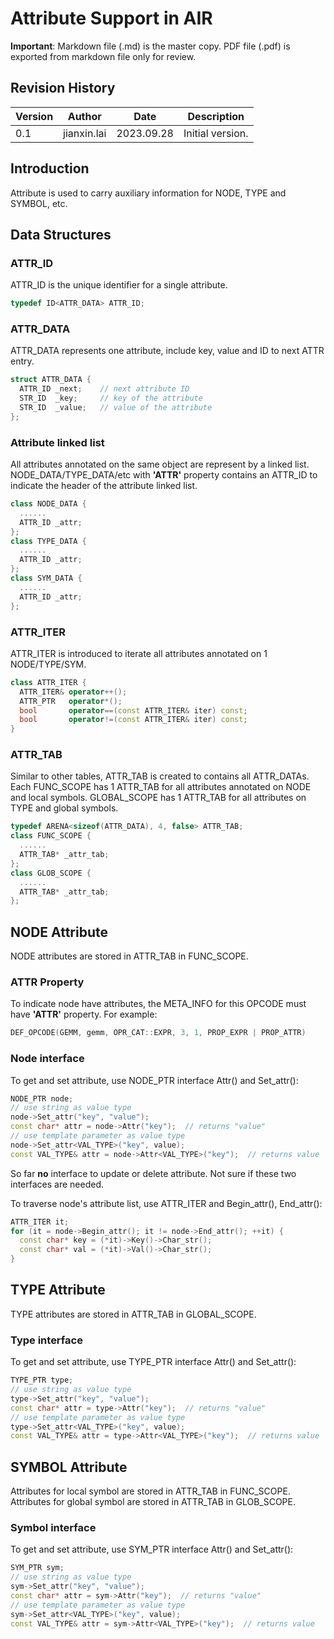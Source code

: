 # Attribute Support in AIR

**Important**: Markdown file (.md) is the master copy. PDF file (.pdf) is exported from markdown file only for review.

## Revision History

|Version|Author     |Date      |Description|
|-------|-----------|----------|-----------|
|0.1    |jianxin.lai|2023.09.28|Initial version.|

## Introduction
Attribute is used to carry auxiliary information for NODE, TYPE and SYMBOL, etc.

## Data Structures
### ATTR_ID
ATTR_ID is the unique identifier for a single attribute.
```c++
typedef ID<ATTR_DATA> ATTR_ID;
```

### ATTR_DATA
ATTR_DATA represents one attribute, include key, value and ID to next ATTR entry.
```c++
struct ATTR_DATA {
  ATTR_ID _next;    // next attribute ID
  STR_ID  _key;     // key of the attribute
  STR_ID  _value;   // value of the attribute
};
```

### Attribute linked list
All attributes annotated on the same object are represent by a linked list. NODE_DATA/TYPE_DATA/etc with __'ATTR'__ property contains an ATTR_ID to indicate the header of the attribute linked list.
```c++
class NODE_DATA {
  ......
  ATTR_ID _attr;
};
class TYPE_DATA {
  ......
  ATTR_ID _attr;
};
class SYM_DATA {
  ......
  ATTR_ID _attr;
};
``` 

### ATTR_ITER
ATTR_ITER is introduced to iterate all attributes annotated on 1 NODE/TYPE/SYM.
```c++
class ATTR_ITER {
  ATTR_ITER& operator++();
  ATTR_PTR   operator*();
  bool       operator==(const ATTR_ITER& iter) const;
  bool       operator!=(const ATTR_ITER& iter) const;
}
```

### ATTR_TAB
Similar to other tables, ATTR_TAB is created to contains all ATTR_DATAs. Each FUNC_SCOPE has 1 ATTR_TAB for all attributes annotated on NODE and local symbols. GLOBAL_SCOPE has 1 ATTR_TAB for all attributes on TYPE and global symbols.

```c++
typedef ARENA<sizeof(ATTR_DATA), 4, false> ATTR_TAB;
class FUNC_SCOPE {
  ......
  ATTR_TAB* _attr_tab;
};
class GLOB_SCOPE {
  ......
  ATTR_TAB* _attr_tab;
};
```

## NODE Attribute
NODE attributes are stored in ATTR_TAB in FUNC_SCOPE.

### ATTR Property
To indicate node have attributes, the META_INFO for this OPCODE must have __'ATTR'__ property. For example:
```c++
DEF_OPCODE(GEMM, gemm, OPR_CAT::EXPR, 3, 1, PROP_EXPR | PROP_ATTR)
```

### Node interface
To get and set attribute, use NODE_PTR interface Attr() and Set_attr():
```c++
NODE_PTR node;
// use string as value type
node->Set_attr("key", "value");
const char* attr = node->Attr("key");  // returns "value"
// use template parameter as value type
node->Set_attr<VAL_TYPE>("key", value);
const VAL_TYPE& attr = node->Attr<VAL_TYPE>("key");  // returns value
```

So far __no__ interface to update or delete attribute. Not sure if these two interfaces are needed.

To traverse node's attribute list, use ATTR_ITER and Begin_attr(), End_attr():
```c++
ATTR_ITER it;
for (it = node->Begin_attr(); it != node->End_attr(); ++it) {
  const char* key = (*it)->Key()->Char_str();
  const char* val = (*it)->Val()->Char_str();
}
```

## TYPE Attribute
TYPE attributes are stored in ATTR_TAB in GLOBAL_SCOPE.

### Type interface
To get and set attribute, use TYPE_PTR interface Attr() and Set_attr():
```c++
TYPE_PTR type;
// use string as value type
type->Set_attr("key", "value");
const char* attr = type->Attr("key");  // returns "value"
// use template parameter as value type
type->Set_attr<VAL_TYPE>("key", value);
const VAL_TYPE& attr = type->Attr<VAL_TYPE>("key");  // returns value
```

## SYMBOL Attribute
Attributes for local symbol are stored in ATTR_TAB in FUNC_SCOPE. Attributes for global symbol are stored in ATTR_TAB in GLOB_SCOPE.

### Symbol interface
To get and set attribute, use SYM_PTR interface Attr() and Set_attr():
```c++
SYM_PTR sym;
// use string as value type
sym->Set_attr("key", "value");
const char* attr = sym->Attr("key");  // returns "value"
// use template parameter as value type
sym->Set_attr<VAL_TYPE>("key", value);
const VAL_TYPE& attr = sym->Attr<VAL_TYPE>("key");  // returns value
```

